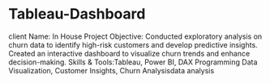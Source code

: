 # Tableau-Dashboard
client Name: In House Project
Objective: Conducted exploratory analysis on churn data to identify high-risk customers and develop predictive insights. Created an interactive dashboard to visualize churn trends and enhance decision-making.
Skills & Tools:Tableau, Power BI, DAX Programming
Data Visualization, Customer Insights, Churn Analysisdata analysis
